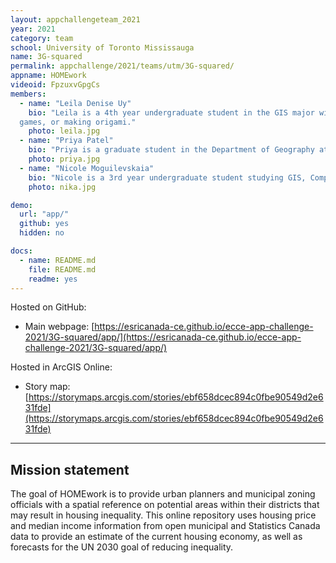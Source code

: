 ```yaml
---
layout: appchallengeteam_2021
year: 2021
category: team
school: University of Toronto Mississauga
name: 3G-squared
permalink: appchallenge/2021/teams/utm/3G-squared/
appname: HOMEwork
videoid: FpzuxvGpgCs
members:
  - name: "Leila Denise Uy"
    bio: "Leila is a 4th year undergraduate student in the GIS major with minors in Computer Science and Math at UTM. She is interested in using her skills in GIS and computer science to battle the environmental and social problems in the contemporary world. In her free time, you can find her painting, finding good dessert places with her friends, playing video
  games, or making origami."
    photo: leila.jpg
  - name: "Priya Patel"
    bio: "Priya is a graduate student in the Department of Geography at the University of Toronto. She has a background in engineering and has previous consulting experience. Her current research is focused on modeling urban air quality using satellite remote sensing data."
    photo: priya.jpg
  - name: "Nicole Moguilevskaia"
    bio: "Nicole is a 3rd year undergraduate student studying GIS, Computer Science, and Math at the University of Toronto. When she is not studying, she is working as a graphic designer for an on school organization empowering women in STEM called WiSC."
    photo: nika.jpg

demo:
  url: "app/"
  github: yes
  hidden: no

docs:
  - name: README.md
    file: README.md
    readme: yes
---
```


Hosted on GitHub:

- Main webpage: [https://esricanada-ce.github.io/ecce-app-challenge-2021/3G-squared/app/](https://esricanada-ce.github.io/ecce-app-challenge-2021/3G-squared/app/)

Hosted in ArcGIS Online:

- Story map: [https://storymaps.arcgis.com/stories/ebf658dcec894c0fbe90549d2e631fde](https://storymaps.arcgis.com/stories/ebf658dcec894c0fbe90549d2e631fde)

---

## Mission statement

The goal of HOMEwork is to provide urban planners and municipal zoning officials with a spatial reference on potential areas within their districts that may result in housing inequality. This online repository uses housing price and median income information from open municipal and Statistics Canada data to provide an estimate of the current housing economy, as well as forecasts for the UN 2030 goal of reducing inequality.
